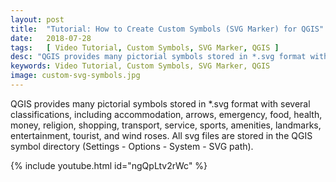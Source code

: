 ```yaml
---
layout: post
title:  "Tutorial: How to Create Custom Symbols (SVG Marker) for QGIS"
date:   2018-07-28
tags:   [ Video Tutorial, Custom Symbols, SVG Marker, QGIS ]
desc: "QGIS provides many pictorial symbols stored in *.svg format with several classifications, including accommodation, arrows, emergency, food, health, money, religion, shopping, transport, service, sports, amenities, landmarks, entertainment, tourist, and wind roses. All svg files are stored in the QGIS symbol directory."
keywords: Video Tutorial, Custom Symbols, SVG Marker, QGIS
image: custom-svg-symbols.jpg
---
```


<p class="intro"><span class="dropcap">Q</span>GIS provides many pictorial symbols stored in *.svg format with several classifications, including accommodation, arrows, emergency, food, health, money, religion, shopping, transport, service, sports, amenities, landmarks, entertainment, tourist, and wind roses. All svg files are stored in the QGIS symbol directory (Settings - Options - System - SVG path).</p>

{% include youtube.html id="ngQpLtv2rWc" %}
